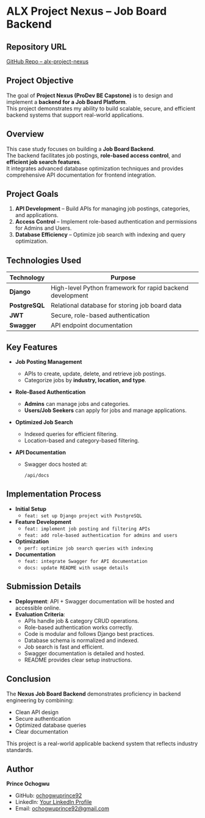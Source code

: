 # ALX Project Nexus – Job Board Backend

## Repository URL
[GitHub Repo – alx-project-nexus](https://github.com/ochogwuprince92/alx-project-nexus)

## Project Objective
The goal of **Project Nexus (ProDev BE Capstone)** is to design and implement a **backend for a Job Board Platform**.  
This project demonstrates my ability to build scalable, secure, and efficient backend systems that support real-world applications.

## Overview
This case study focuses on building a **Job Board Backend**.  
The backend facilitates job postings, **role-based access control**, and **efficient job search features**.  
It integrates advanced database optimization techniques and provides comprehensive API documentation for frontend integration.

## Project Goals
1. **API Development** – Build APIs for managing job postings, categories, and applications.  
2. **Access Control** – Implement role-based authentication and permissions for Admins and Users.  
3. **Database Efficiency** – Optimize job search with indexing and query optimization.  

## Technologies Used
| Technology   | Purpose |
|--------------|---------|
| **Django**   | High-level Python framework for rapid backend development |
| **PostgreSQL** | Relational database for storing job board data |
| **JWT**      | Secure, role-based authentication |
| **Swagger**  | API endpoint documentation |

## Key Features
- **Job Posting Management**  
  - APIs to create, update, delete, and retrieve job postings.  
  - Categorize jobs by **industry, location, and type**.  

- **Role-Based Authentication**  
  - **Admins** can manage jobs and categories.  
  - **Users/Job Seekers** can apply for jobs and manage applications.  

- **Optimized Job Search**  
  - Indexed queries for efficient filtering.  
  - Location-based and category-based filtering.  

- **API Documentation**  
  - Swagger docs hosted at:  
    ```
    /api/docs
    ```

## Implementation Process
- **Initial Setup**  
  - `feat: set up Django project with PostgreSQL`  
- **Feature Development**  
  - `feat: implement job posting and filtering APIs`  
  - `feat: add role-based authentication for admins and users`  
- **Optimization**  
  - `perf: optimize job search queries with indexing`  
- **Documentation**  
  - `feat: integrate Swagger for API documentation`  
  - `docs: update README with usage details`  

## Submission Details
- **Deployment**: API + Swagger documentation will be hosted and accessible online.  
- **Evaluation Criteria**:
  - APIs handle job & category CRUD operations.  
  - Role-based authentication works correctly.  
  - Code is modular and follows Django best practices.  
  - Database schema is normalized and indexed.  
  - Job search is fast and efficient.  
  - Swagger documentation is detailed and hosted.  
  - README provides clear setup instructions.  

## Conclusion
The **Nexus Job Board Backend** demonstrates proficiency in backend engineering by combining:  
- Clean API design  
- Secure authentication  
- Optimized database queries  
- Clear documentation  

This project is a real-world applicable backend system that reflects industry standards.

## Author
**Prince Ochogwu**  
- GitHub: [ochogwuprince92](https://github.com/ochogwuprince92)  
- LinkedIn: [Your LinkedIn Profile](https://linkedin.com/in/your-link)  
- Email: ochogwuprince92@gmail.com

